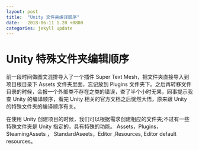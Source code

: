 ```yaml
---
layout: post
title:  "Unity 文件夹编译顺序"
date:   2018-06-11 1.20 +0800
categories: jekyll update
---
```

# Unity 特殊文件夹编辑顺序

前一段时间做图文混排导入了一个插件 Super Text Mesh，把文件夹直接导入到项目根目录下 Assets 文件夹里面，忘记放到 Plugins 文件夹下。之后再转移文件目录的时候，会报一个外部类不存在之类的错误，查了半个小时无果，同事提示我查 Unity 的编译顺序，看完 Unity 相关的官方文档之后恍然大悟，原来跟 Unity 的特殊文件夹的编译顺序有关。

在使用 Unity 创建项目的时候，我们可以根据需求创建相应的文件夹;不过有一些特殊文件夹是 Unity 指定的，具有特殊的功能。
Assets，Plugins，  SteamingAssets ， StandardAseets，Editor ,Resources, Editor default resources。